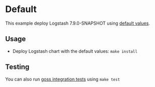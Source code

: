 # Default

This example deploy Logstash 7.9.0-SNAPSHOT using [default values][].


## Usage

* Deploy Logstash chart with the default values: `make install`


## Testing

You can also run [goss integration tests][] using `make test`


[goss integration tests]: https://github.com/elastic/helm-charts/tree/7.9/logstash/examples/default/test/goss.yaml
[default values]: https://github.com/elastic/helm-charts/tree/7.9/logstash/values.yaml
